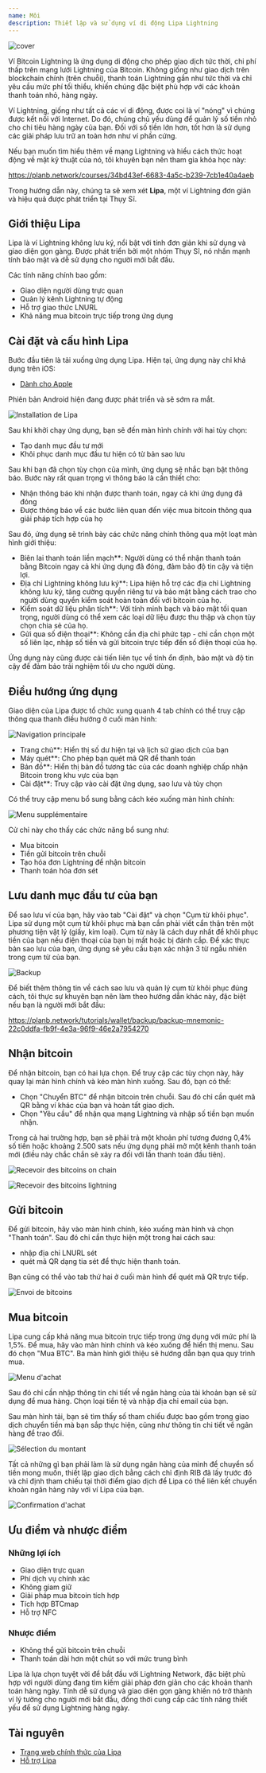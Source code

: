 ```yaml
---
name: Môi
description: Thiết lập và sử dụng ví di động Lipa Lightning
---
```

![cover](assets/cover.webp)

Ví Bitcoin Lightning là ứng dụng di động cho phép giao dịch tức thời, chi phí thấp trên mạng lưới Lightning của Bitcoin. Không giống như giao dịch trên blockchain chính (trên chuỗi), thanh toán Lightning gần như tức thời và chỉ yêu cầu mức phí tối thiểu, khiến chúng đặc biệt phù hợp với các khoản thanh toán nhỏ, hàng ngày.

Ví Lightning, giống như tất cả các ví di động, được coi là ví "nóng" vì chúng được kết nối với Internet. Do đó, chúng chủ yếu dùng để quản lý số tiền nhỏ cho chi tiêu hàng ngày của bạn. Đối với số tiền lớn hơn, tốt hơn là sử dụng các giải pháp lưu trữ an toàn hơn như ví phần cứng.

Nếu bạn muốn tìm hiểu thêm về mạng Lightning và hiểu cách thức hoạt động về mặt kỹ thuật của nó, tôi khuyên bạn nên tham gia khóa học này:

https://planb.network/courses/34bd43ef-6683-4a5c-b239-7cb1e40a4aeb

Trong hướng dẫn này, chúng ta sẽ xem xét **Lipa**, một ví Lightning đơn giản và hiệu quả được phát triển tại Thụy Sĩ.

## Giới thiệu Lipa

Lipa là ví Lightning không lưu ký, nổi bật với tính đơn giản khi sử dụng và giao diện gọn gàng. Được phát triển bởi một nhóm Thụy Sĩ, nó nhấn mạnh tính bảo mật và dễ sử dụng cho người mới bắt đầu.

Các tính năng chính bao gồm:


- Giao diện người dùng trực quan
- Quản lý kênh Lightning tự động
- Hỗ trợ giao thức LNURL
- Khả năng mua bitcoin trực tiếp trong ứng dụng

## Cài đặt và cấu hình Lipa

Bước đầu tiên là tải xuống ứng dụng Lipa. Hiện tại, ứng dụng này chỉ khả dụng trên iOS:


- [Dành cho Apple](https://apps.apple.com/app/lipa-bitcoin-lightning/id1602180066)

Phiên bản Android hiện đang được phát triển và sẽ sớm ra mắt.

![Installation de Lipa](assets/fr/01.webp)

Sau khi khởi chạy ứng dụng, bạn sẽ đến màn hình chính với hai tùy chọn:


- Tạo danh mục đầu tư mới
- Khôi phục danh mục đầu tư hiện có từ bản sao lưu

Sau khi bạn đã chọn tùy chọn của mình, ứng dụng sẽ nhắc bạn bật thông báo. Bước này rất quan trọng vì thông báo là cần thiết cho:


- Nhận thông báo khi nhận được thanh toán, ngay cả khi ứng dụng đã đóng
- Được thông báo về các bước liên quan đến việc mua bitcoin thông qua giải pháp tích hợp của họ

Sau đó, ứng dụng sẽ trình bày các chức năng chính thông qua một loạt màn hình giới thiệu:


- Biên lai thanh toán liền mạch**: Người dùng có thể nhận thanh toán bằng Bitcoin ngay cả khi ứng dụng đã đóng, đảm bảo độ tin cậy và tiện lợi.
- Địa chỉ Lightning không lưu ký**: Lipa hiện hỗ trợ các địa chỉ Lightning không lưu ký, tăng cường quyền riêng tư và bảo mật bằng cách trao cho người dùng quyền kiểm soát hoàn toàn đối với bitcoin của họ.
- Kiểm soát dữ liệu phân tích**: Với tính minh bạch và bảo mật tối quan trọng, người dùng có thể xem các loại dữ liệu được thu thập và chọn tùy chọn chia sẻ của họ.
- Gửi qua số điện thoại**: Không cần địa chỉ phức tạp - chỉ cần chọn một số liên lạc, nhập số tiền và gửi bitcoin trực tiếp đến số điện thoại của họ.

Ứng dụng này cũng được cải tiến liên tục về tính ổn định, bảo mật và độ tin cậy để đảm bảo trải nghiệm tối ưu cho người dùng.

## Điều hướng ứng dụng

Giao diện của Lipa được tổ chức xung quanh 4 tab chính có thể truy cập thông qua thanh điều hướng ở cuối màn hình:

![Navigation principale](assets/fr/02.webp)


- Trang chủ**: Hiển thị số dư hiện tại và lịch sử giao dịch của bạn
- Máy quét**: Cho phép bạn quét mã QR để thanh toán
- Bản đồ**: Hiển thị bản đồ tương tác của các doanh nghiệp chấp nhận Bitcoin trong khu vực của bạn
- Cài đặt**: Truy cập vào cài đặt ứng dụng, sao lưu và tùy chọn

Có thể truy cập menu bổ sung bằng cách kéo xuống màn hình chính:

![Menu supplémentaire](assets/fr/03.webp)

Cử chỉ này cho thấy các chức năng bổ sung như:


- Mua bitcoin
- Tiền gửi bitcoin trên chuỗi
- Tạo hóa đơn Lightning để nhận bitcoin
- Thanh toán hóa đơn sét

## Lưu danh mục đầu tư của bạn

Để sao lưu ví của bạn, hãy vào tab "Cài đặt" và chọn "Cụm từ khôi phục". Lipa sử dụng một cụm từ khôi phục mà bạn cần phải viết cẩn thận trên một phương tiện vật lý (giấy, kim loại). Cụm từ này là cách duy nhất để khôi phục tiền của bạn nếu điện thoại của bạn bị mất hoặc bị đánh cắp. Để xác thực bản sao lưu của bạn, ứng dụng sẽ yêu cầu bạn xác nhận 3 từ ngẫu nhiên trong cụm từ của bạn.

![Backup](assets/fr/04.webp)

Để biết thêm thông tin về cách sao lưu và quản lý cụm từ khôi phục đúng cách, tôi thực sự khuyên bạn nên làm theo hướng dẫn khác này, đặc biệt nếu bạn là người mới bắt đầu:

https://planb.network/tutorials/wallet/backup/backup-mnemonic-22c0ddfa-fb9f-4e3a-96f9-46e2a7954270

## Nhận bitcoin

Để nhận bitcoin, bạn có hai lựa chọn. Để truy cập các tùy chọn này, hãy quay lại màn hình chính và kéo màn hình xuống. Sau đó, bạn có thể:


- Chọn "Chuyển BTC" để nhận bitcoin trên chuỗi. Sau đó chỉ cần quét mã QR bằng ví khác của bạn và hoàn tất giao dịch.
- Chọn "Yêu cầu" để nhận qua mạng Lightning và nhập số tiền bạn muốn nhận.

Trong cả hai trường hợp, bạn sẽ phải trả một khoản phí tương đương 0,4% số tiền hoặc khoảng 2.500 sats nếu ứng dụng phải mở một kênh thanh toán mới (điều này chắc chắn sẽ xảy ra đối với lần thanh toán đầu tiên).

![Recevoir des bitcoins on chain](assets/fr/05.webp)

![Recevoir des bitcoins lightning](assets/fr/06.webp)

## Gửi bitcoin

Để gửi bitcoin, hãy vào màn hình chính, kéo xuống màn hình và chọn "Thanh toán". Sau đó chỉ cần thực hiện một trong hai cách sau:


- nhập địa chỉ LNURL sét
- quét mã QR dạng tia sét để thực hiện thanh toán.

Bạn cũng có thể vào tab thứ hai ở cuối màn hình để quét mã QR trực tiếp.

![Envoi de bitcoins](assets/fr/07.webp)

## Mua bitcoin

Lipa cung cấp khả năng mua bitcoin trực tiếp trong ứng dụng với mức phí là 1,5%. Để mua, hãy vào màn hình chính và kéo xuống để hiển thị menu. Sau đó chọn "Mua BTC". Ba màn hình giới thiệu sẽ hướng dẫn bạn qua quy trình mua.

![Menu d'achat](assets/fr/08.webp)

Sau đó chỉ cần nhập thông tin chi tiết về ngân hàng của tài khoản bạn sẽ sử dụng để mua hàng. Chọn loại tiền tệ và nhập địa chỉ email của bạn.

Sau màn hình tải, bạn sẽ tìm thấy số tham chiếu được bao gồm trong giao dịch chuyển tiền mà bạn sắp thực hiện, cũng như thông tin chi tiết về ngân hàng để trao đổi.

![Sélection du montant](assets/fr/09.webp)

Tất cả những gì bạn phải làm là sử dụng ngân hàng của mình để chuyển số tiền mong muốn, thiết lập giao dịch bằng cách chỉ định RIB đã lấy trước đó và chỉ định tham chiếu tại thời điểm giao dịch để Lipa có thể liên kết chuyển khoản ngân hàng này với ví Lipa của bạn.

![Confirmation d'achat](assets/fr/10.webp)

## Ưu điểm và nhược điểm

### Những lợi ích


- Giao diện trực quan
- Phí dịch vụ chính xác
- Không giam giữ
- Giải pháp mua bitcoin tích hợp
- Tích hợp BTCmap
- Hỗ trợ NFC

### Nhược điểm


- Không thể gửi bitcoin trên chuỗi
- Thanh toán dài hơn một chút so với mức trung bình

Lipa là lựa chọn tuyệt vời để bắt đầu với Lightning Network, đặc biệt phù hợp với người dùng đang tìm kiếm giải pháp đơn giản cho các khoản thanh toán hàng ngày. Tính dễ sử dụng và giao diện gọn gàng khiến nó trở thành ví lý tưởng cho người mới bắt đầu, đồng thời cung cấp các tính năng thiết yếu để sử dụng Lightning hàng ngày.

## Tài nguyên


- [Trang web chính thức của Lipa](https://lipa.swiss/)
- [Hỗ trợ Lipa](https://getlipa.atlassian.net/servicedesk/customer/portal/1)